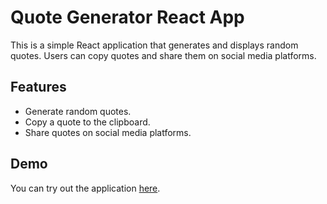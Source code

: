 # Quote Generator React App

This is a simple React application that generates and displays random quotes. Users can copy quotes and share them on social media platforms.

## Features

- Generate random quotes.
- Copy a quote to the clipboard.
- Share quotes on social media platforms.
## Demo

You can try out the application [here](https://quote-generator-sooty.vercel.app/).
